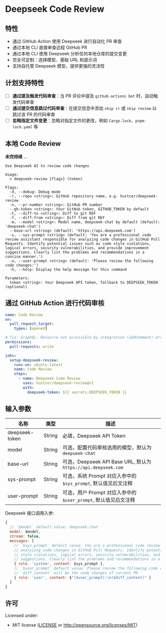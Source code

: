 # Deepseek Code Review

## 特性

- 通过 GitHub Action 使用 Deepseek 进行自动化 PR 审查
- 通过本地 CLI 直接审查远程 GitHub PR
- 通过本地 CLI 使用 Deepseek 分析任何本地仓库的提交变更
- 完全可定制：选择模型、基础 URL 和提示词
- 支持自托管 Deepseek 模型，提供更强的灵活性

## 计划支持特性

- [ ] **通过提及触发代码审查**：当 PR 评论中提及 `github-actions bot` 时，自动触发代码审查
- [ ] **通过提交信息跳过代码审查**：在提交信息中添加 `skip cr` 或 `skip review` 以跳过该 PR 的代码审查
- [ ] **忽略指定文件变更**：忽略对指定文件的更改，例如 `Cargo.lock`、`pnpm-lock.yaml` 等

## 本地 Code Review

**未完待续** ...

```console
Use Deepseek AI to review code changes

Usage:
  > deepseek-review {flags} (token)

Flags:
  -d, --debug: Debug mode
  -r, --repo <string>: GitHub repository name, e.g. hustcer/deepseek-review
  -n, --pr-number <string>: GitHub PR number
  --gh-token <string>: Your GitHub token, GITHUB_TOKEN by default
  -t, --diff-to <string>: Diff to git REF
  -f, --diff-from <string>: Diff from git REF
  -m, --model <string>: Model name, deepseek-chat by default (default: 'deepseek-chat')
  --base-url <string> (default: 'https://api.deepseek.com')
  -s, --sys-prompt <string> (default: 'You are a professional code review assistant responsible for analyzing code changes in GitHub Pull Requests. Identify potential issues such as code style violations, logical errors, security vulnerabilities, and provide improvement suggestions. Clearly list the problems and recommendations in a concise manner.')
  -u, --user-prompt <string> (default: 'Please review the following code changes:')
  -h, --help: Display the help message for this command

Parameters:
  token <string>: Your Deepseek API token, fallback to DEEPSEEK_TOKEN (optional)

```

## 通过 GitHub Action 进行代码审核

```yaml
name: Code Review
on:
  pull_request_target:
    types: [opened]

# fix: GraphQL: Resource not accessible by integration (addComment) error
permissions:
  pull-requests: write

jobs:
  setup-deepseek-review:
    runs-on: ubuntu-latest
    name: Code Review
    steps:
      - name: Deepseek Code Review
        uses: hustcer/deepseek-review@v1
        with:
          deepseek-token: ${{ secrets.DEEPSEEK_TOKEN }}
```

## 输入参数

| 名称           | 类型   | 描述                                                           |
| -------------- | ------ | -------------------------------------------------------------- |
| deepseek-token | String | 必填，Deepseek API Token                                       |
| model          | String | 可选，配置代码审核选用的模型，默认为 `deepseek-chat`           |
| base-url       | String | 可选，Deepseek API Base URL, 默认为 `https://api.deepseek.com` |
| sys-prompt     | String | 可选，系统 Prompt 对应入参中的 `$sys_prompt`, 默认值见后文注释      |
| user-prompt    | String | 可选，用户 Prompt 对应入参中的 `$user_prompt`, 默认值见后文注释     |

Deepseek 接口调用入参:

```js
{
  // `$model` default value: deepseek-chat
  model: $model,
  stream: false,
  messages: [
    // `$sys_prompt` default value: You are a professional code review assistant responsible for
    // analyzing code changes in GitHub Pull Requests. Identify potential issues such as code
    // style violations, logical errors, security vulnerabilities, and provide improvement
    // suggestions. Clearly list the problems and recommendations in a concise manner.
    { role: 'system', content: $sys_prompt },
    // `$user_prompt` default value: Please review the following code changes
    // `diff_content` will be the code changes of current PR
    { role: 'user', content: $"($user_prompt):\n($diff_content)" }
  ]
}
```

## 许可

Licensed under:

- MIT license ([LICENSE](LICENSE) or http://opensource.org/licenses/MIT)
